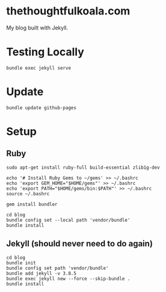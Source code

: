thethoughtfulkoala.com
======================

My blog built with Jekyll.

# Testing Locally

```
bundle exec jekyll serve
```

# Update

```
bundle update github-pages
```

# Setup

## Ruby

```
sudo apt-get install ruby-full build-essential zlib1g-dev

echo '# Install Ruby Gems to ~/gems' >> ~/.bashrc
echo 'export GEM_HOME="$HOME/gems"' >> ~/.bashrc
echo 'export PATH="$HOME/gems/bin:$PATH"' >> ~/.bashrc
source ~/.bashrc

gem install bundler

cd blog
bundle config set --local path 'vendor/bundle'
bundle install
```

## Jekyll (should never need to do again)

```
cd blog
bundle init
bundle config set path 'vendor/bundle'
bundle add jekyll -v 3.8.5
bundle exec jekyll new --force --skip-bundle .
bundle install
```
